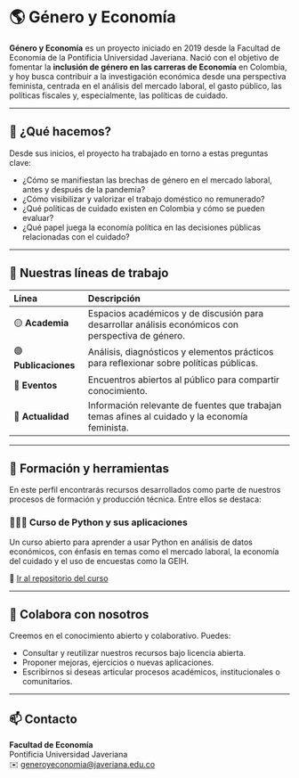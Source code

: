 # 🌎 Género y Economía

**Género y Economía** es un proyecto iniciado en 2019 desde la Facultad de Economía de la Pontificia Universidad Javeriana. Nació con el objetivo de fomentar la **inclusión de género en las carreras de Economía** en Colombia, y hoy busca contribuir a la investigación económica desde una perspectiva feminista, centrada en el análisis del mercado laboral, el gasto público, las políticas fiscales y, especialmente, las políticas de cuidado.

---

## 🧭 ¿Qué hacemos?

Desde sus inicios, el proyecto ha trabajado en torno a estas preguntas clave:

- ¿Cómo se manifiestan las brechas de género en el mercado laboral, antes y después de la pandemia?
- ¿Cómo visibilizar y valorizar el trabajo doméstico no remunerado?
- ¿Qué políticas de cuidado existen en Colombia y cómo se pueden evaluar?
- ¿Qué papel juega la economía política en las decisiones públicas relacionadas con el cuidado?

---

## 🧩 Nuestras líneas de trabajo

| Línea | Descripción |
|:--|:--|
| 🟡 **Academia** | Espacios académicos y de discusión para desarrollar análisis económicos con perspectiva de género. |
| 🟣 **Publicaciones** | Análisis, diagnósticos y elementos prácticos para reflexionar sobre políticas públicas. |
| 🩵 **Eventos** | Encuentros abiertos al público para compartir conocimiento. |
| 🌸 **Actualidad** | Información relevante de fuentes que trabajan temas afines al cuidado y la economía feminista. |

---

## 🧠 Formación y herramientas

En este perfil encontrarás recursos desarrollados como parte de nuestros procesos de formación y producción técnica. Entre ellos se destaca:

### 👩🏽‍💻 Curso de Python y sus aplicaciones  
Un curso abierto para aprender a usar Python en análisis de datos económicos, con énfasis en temas como el mercado laboral, la economía del cuidado y el uso de encuestas como la GEIH.

🔗 [Ir al repositorio del curso](https://github.com/GeneroyEconomia/python_economia_cuidado)

---

## 🤝 Colabora con nosotros

Creemos en el conocimiento abierto y colaborativo. Puedes:

- Consultar y reutilizar nuestros recursos bajo licencia abierta.
- Proponer mejoras, ejercicios o nuevas aplicaciones.
- Escribirnos si deseas articular procesos académicos, institucionales o comunitarios.

---

## 📫 Contacto

**Facultad de Economía**  
Pontificia Universidad Javeriana  
✉️ generoyeconomia@javeriana.edu.co

